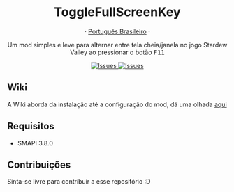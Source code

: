  <h1 align="center">ToggleFullScreenKey</h1>

  <p align="center">
    ·
    <a href="/docs/readme_pt-BR.md">Português Brasileiro</a>
    ·
  </p>
  <p align="center">
Um mod simples e leve para alternar entre tela cheia/janela no jogo Stardew Valley ao pressionar o botão <kbd>F11</kbd>
  </p>

  <p align="center">
     <a href="https://github.com/rafaelfaustini/ToggleFullScreenKey/issues">
      <img alt="Issues" src="https://img.shields.io/github/issues/rafaelfaustini/ToggleFullScreenKey?color=f44336" />
    </a>
     <a href="https://github.com/rafaelfaustini/ToggleFullScreenKey/pulls">
      <img alt="Issues" src="https://img.shields.io/github/issues-pr/rafaelfaustini/ToggleFullScreenKey?color=f44336" />
    </a>
  </p>

## Wiki

A Wiki aborda da instalação até a configuração do mod, dá uma olhada [aqui](https://github.com/rafaelfaustini/ToggleFullScreenKey/wiki/Home_pt-BR)

## Requisitos

- SMAPI 3.8.0

## Contribuições

Sinta-se livre para contribuir a esse repositório :D
